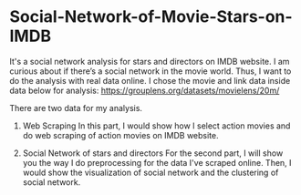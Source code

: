 # Social-Network-of-Movie-Stars-on-IMDB
It's a social network analysis for stars and directors on IMDB website. 
I am curious about if there’s a social network in the movie world. Thus, I want to do the analysis with real data online.
I chose the movie and link data inside data below for analysis: 
https://grouplens.org/datasets/movielens/20m/

There are two data for my analysis.
1. Web Scraping
In this part, I would show how I select action movies and do web scraping of action movies on IMDB website.

2. Social Network of stars and directors
For the second part, I will show you the way I do preprocessing for the data I've scraped online. Then, I would show the visualization of social network and the clustering of social network.
